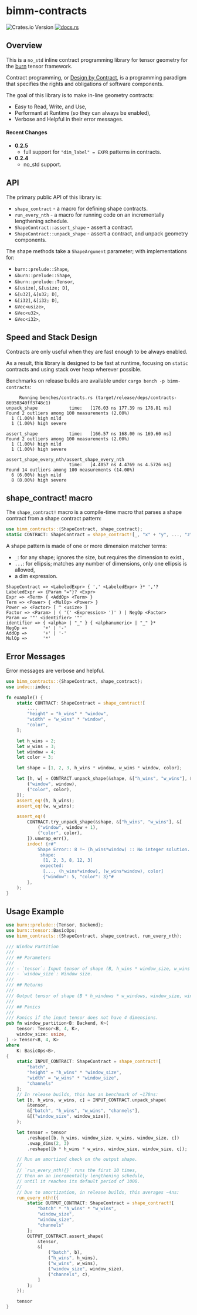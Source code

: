 # bimm-contracts

![Crates.io Version](https://img.shields.io/crates/v/bimm-contracts)
[![docs.rs](https://img.shields.io/docsrs/bimm-contracts)](https://docs.rs/bimm-contracts/latest/)

## Overview

This is a `no_std` inline contract programming library for tensor geometry
for the [burn](https://burn.dev) tensor framework.

Contract programming, or [Design by Contract](https://en.wikipedia.org/wiki/Design_by_contract),
is a programming paradigm that specifies the rights and obligations of software components.

The goal of this library is to make in-line geometry contracts:
* Easy to Read, Write, and Use,
* Performant at Runtime (so they can always be enabled),
* Verbose and Helpful in their error messages.

#### Recent Changes

* **0.2.5**
  * full support for ``"dim_label" = EXPR`` patterns in contracts.
* **0.2.4**
  * no_std support.

## API

The primary public API of this library is:
* `shape_contract` - a macro for defining shape contracts.
* `run_every_nth` - a macro for running code on an incrementally lengthening schedule.
* `ShapeContract::assert_shape` - assert a contract.
* `ShapeContract::unpack_shape` - assert a contract, and unpack geometry components.

The shape methods take a `ShapeArgument` parameter; with implementations for:
* ``burn::prelude::Shape``,
* ``&burn::prelude::Shape``,
* ``&burn::prelude::Tensor``,
* ``&[usize]``, ``&[usize; D]``,
* ``&[u32]``, ``&[u32; D]``,
* ``&[i32]``, ``&[i32; D]``,
* ``&Vec<usize>``,
* ``&Vec<u32>``,
* ``&Vec<i32>``,

## Speed and Stack Design

Contracts are only useful when they are fast enough to be always enabled.

As a result, this library is designed to be fast at runtime,
focusing on `static` contracts and using stack over heap wherever possible.

Benchmarks on release builds are available under ``cargo bench -p bimm-contracts``:

```terminaloutput
     Running benches/contracts.rs (target/release/deps/contracts-86950340ff3748c1)
unpack_shape            time:   [176.03 ns 177.39 ns 178.81 ns]
Found 2 outliers among 100 measurements (2.00%)
  1 (1.00%) high mild
  1 (1.00%) high severe

assert_shape            time:   [166.57 ns 168.00 ns 169.60 ns]
Found 2 outliers among 100 measurements (2.00%)
  1 (1.00%) high mild
  1 (1.00%) high severe

assert_shape_every_nth/assert_shape_every_nth
                        time:   [4.4057 ns 4.4769 ns 4.5726 ns]
Found 14 outliers among 100 measurements (14.00%)
  6 (6.00%) high mild
  8 (8.00%) high severe
```

## shape_contract! macro

The `shape_contract!` macro is a compile-time macro that parses a shape contract
from a shape contract pattern:

```rust
use bimm_contracts::{ShapeContract, shape_contract};
static CONTRACT: ShapeContract = shape_contract![_, "x" + "y", ..., "z" ^ 2];
```

A shape pattern is made of one or more dimension matcher terms:
- `_`: for any shape; ignores the size, but requires the dimension to exist.,
- `...`: for ellipsis; matches any number of dimensions, only one ellipsis is allowed,
- a dim expression.

```bnf
ShapeContract => <LabeledExpr> { ',' <LabeledExpr> }* ','?
LabeledExpr => {Param "="}? <Expr>
Expr => <Term> { <AddOp> <Term> }
Term => <Power> { <MulOp> <Power> }
Power => <Factor> [ ^ <usize> ]
Factor => <Param> | ( '(' <Expression> ')' ) | NegOp <Factor>
Param => '"' <identifier> '"'
identifier => { <alpha> | "_" } { <alphanumeric> | "_" }*
NegOp =>      '+' | '-'
AddOp =>      '+' | '-'
MulOp =>      '*'
```

## Error Messages

Error messages are verbose and helpful.

```rust
use bimm_contracts::{ShapeContract, shape_contract};
use indoc::indoc;

fn example() {
    static CONTRACT: ShapeContract = shape_contract![
        ...,
        "height" = "h_wins" * "window",
        "width" = "w_wins" * "window",
        "color",
    ];

    let h_wins = 2;
    let w_wins = 3;
    let window = 4;
    let color = 3;

    let shape = [1, 2, 3, h_wins * window, w_wins * window, color];

    let [h, w] = CONTRACT.unpack_shape(&shape, &["h_wins", "w_wins"], &[
        ("window", window),
        ("color", color),
    ]);
    assert_eq!(h, h_wins);
    assert_eq!(w, w_wins);

    assert_eq!(
        CONTRACT.try_unpack_shape(&shape, &["h_wins", "w_wins"], &[
            ("window", window + 1),
            ("color", color),
        ]).unwrap_err(),
        indoc! {r#"
            Shape Error:: 8 !~ (h_wins*window) :: No integer solution.
             shape:
              [1, 2, 3, 8, 12, 3]
             expected:
              [..., (h_wins*window), (w_wins*window), color]
              {"window": 5, "color": 3}"#
        },
    );
}
```

## Usage Example

```rust
use burn::prelude::{Tensor, Backend};
use burn::tensor::BasicOps;
use bimm_contracts::{ShapeContract, shape_contract, run_every_nth};

/// Window Partition
///
/// ## Parameters
///
/// - `tensor`: Input tensor of shape (B, h_wins * window_size, w_wins * window_size, C).
/// - `window_size`: Window size.
///
/// ## Returns
///
/// Output tensor of shape (B * h_windows * w_windows, window_size, window_size, C).
///
/// ## Panics
///
/// Panics if the input tensor does not have 4 dimensions.
pub fn window_partition<B: Backend, K>(
    tensor: Tensor<B, 4, K>,
    window_size: usize,
) -> Tensor<B, 4, K>
where
    K: BasicOps<B>,
{
    static INPUT_CONTRACT: ShapeContract = shape_contract![
        "batch",
        "height" = "h_wins" * "window_size",
        "width" = "w_wins" * "window_size",
        "channels"
    ];
    // In release builds, this has an benchmark of ~170ns:
    let [b, h_wins, w_wins, c] = INPUT_CONTRACT.unpack_shape(
        &tensor,
        &["batch", "h_wins", "w_wins", "channels"],
        &[("window_size", window_size)],
    );

    let tensor = tensor
        .reshape([b, h_wins, window_size, w_wins, window_size, c])
        .swap_dims(2, 3)
        .reshape([b * h_wins * w_wins, window_size, window_size, c]);

    // Run an amortized check on the output shape.
    //
    // `run_every_nth!{}` runs the first 10 times,
    // then on an incrementally lengthening schedule,
    // until it reaches its default period of 1000.
    //
    // Due to amortization, in release builds, this averages ~4ns:
    run_every_nth!({
        static OUTPUT_CONTRACT: ShapeContract = shape_contract![
            "batch" * "h_wins" * "w_wins",
            "window_size",
            "window_size",
            "channels"
        ];
        OUTPUT_CONTRACT.assert_shape(
            &tensor,
            &[
                ("batch", b),
                ("h_wins", h_wins),
                ("w_wins", w_wins),
                ("window_size", window_size),
                ("channels", c),
            ]
        );
    });

    tensor
}
```
